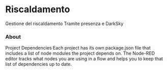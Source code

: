 Riscaldamento
=============

Gestione del riscaldamento Tramite presenza e DarkSky

### About


Project Dependencies
Each project has its own package.json file that includes a list of node modules the project depends on. The Node-RED editor tracks what nodes you are using in a flow and helps you to keep that list of dependencies up to date.